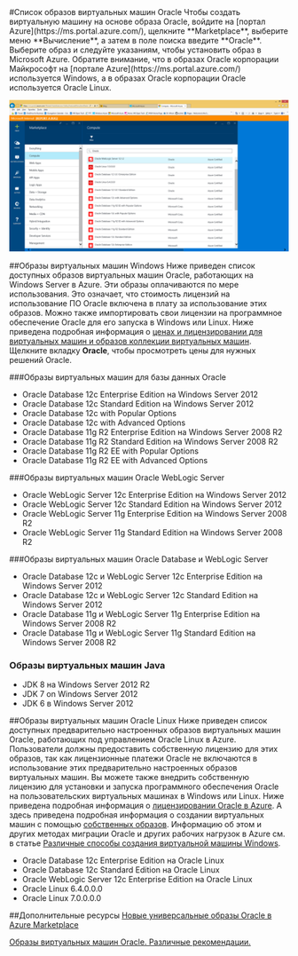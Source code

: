 <properties title="List of Oracle Virtual Machine Images" pageTitle="Список образов виртуальных машин Oracle" description="Просмотрите список образов Oracle в коллекции Azure и узнайте, как создать виртуальную машину Oracle на основе такого образа." services="virtual-machines" authors="bbenz" documentationCenter=""/>
<tags ms.service="virtual-machines" ms.devlang="na" ms.topic="article" ms.tgt_pltfrm="na" ms.workload="infrastructure-services" ms.date="06/22/2015" ms.author="bbenz" />
#Список образов виртуальных машин Oracle
Чтобы создать виртуальную машину на основе образа Oracle, войдите на [портал Azure](https://ms.portal.azure.com/), щелкните **Marketplace**, выберите меню **Вычисление**, а затем в поле поиска введите **Oracle**. Выберите образ и следуйте указаниям, чтобы установить образ в Microsoft Azure. Обратите внимание, что в образах Oracle корпорации Майкрософт на [портале Azure](https://ms.portal.azure.com/) используется Windows, а в образах Oracle корпорации Oracle используется Oracle Linux.

![](media/virtual-machines-oracle-list-oracle-virtual-machine-images/image1.png)

##Образы виртуальных машин Windows
Ниже приведен список доступных образов виртуальных машин Oracle, работающих на Windows Server в Azure. Эти образы оплачиваются по мере использования. Это означает, что стоимость лицензий на использование ПО Oracle включена в плату за использование этих образов. Можно также импортировать свои лицензии на программное обеспечение Oracle для его запуска в Windows или Linux. Ниже приведена подробная информация о [ценах и лицензировании для виртуальных машин и образов коллекции виртуальных машин](http://azure.microsoft.com/pricing/details/virtual-machines/#oracle-software). Щелкните вкладку **Oracle**, чтобы просмотреть цены для нужных решений Oracle.

###Образы виртуальных машин для базы данных Oracle
- Oracle Database 12c Enterprise Edition на Windows Server 2012
- Oracle Database 12c Standard Edition на Windows Server 2012
- Oracle Database 12c with Popular Options
- Oracle Database 12c with Advanced Options
- Oracle Database 11g R2 Enterprise Edition на Windows Server 2008 R2
- Oracle Database 11g R2 Standard Edition на Windows Server 2008 R2
- Oracle Database 11g R2 EE with Popular Options
- Oracle Database 11g R2 EE with Advanced Options  

###Образы виртуальных машин Oracle WebLogic Server
- Oracle WebLogic Server 12c Enterprise Edition на Windows Server 2012
- Oracle WebLogic Server 12c Standard Edition на Windows Server 2012
- Oracle WebLogic Server 11g Enterprise Edition на Windows Server 2008 R2
- Oracle WebLogic Server 11g Standard Edition на Windows Server 2008 R2  

###Образы виртуальных машин Oracle Database и WebLogic Server  
- Oracle Database 12c и WebLogic Server 12c Enterprise Edition на Windows Server 2012
- Oracle Database 12c и WebLogic Server 12c Standard Edition на Windows Server 2012
- Oracle Database 11g и WebLogic Server 11g Enterprise Edition на Windows Server 2008 R2
- Oracle Database 11g и WebLogic Server 11g Standard Edition на Windows Server 2008 R2

### Образы виртуальных машин Java
-	JDK 8 на Windows Server 2012 R2
-	JDK 7 on Windows Server 2012
-	JDK 6 в Windows Server 2012


##Образы виртуальных машин Oracle Linux
Ниже приведен список доступных предварительно настроенных образов виртуальных машин Oracle, работающих под управлением Oracle Linux в Azure. Пользователи должны предоставить собственную лицензию для этих образов, так как лицензионные платежи Oracle не включаются в использование этих предварительно настроенных образов виртуальных машин. Вы можете также внедрить собственную лицензию для установки и запуска программного обеспечения Oracle на пользовательских виртуальных машинах в Windows или Linux. Ниже приведена подробная информация о [лицензировании Oracle в Azure](http://www.oracle.com/technetwork/topics/cloud/faq-1963009.html#support). А здесь приведена подробная информация о создании виртуальных машин с помощью [собственных образов](virtual-machines-create-upload-vhd-windows-server.md). Информацию об этом и других методах миграции Oracle и других рабочих нагрузок в Azure см. в статье [Различные способы создания виртуальной машины Windows](virtual-machines-windows-choices-create-vm.md).

- Oracle Database 12c Enterprise Edition на Oracle Linux
- Oracle Database 12c Standard Edition на Oracle Linux
- Oracle WebLogic Server 12c Enterprise Edition на Oracle Linux
- Oracle Linux 6.4.0.0.0 
- Oracle Linux 7.0.0.0.0 

##Дополнительные ресурсы
[Новые универсальные образы Oracle в Azure Marketplace](https://msopentech.com/blog/2015/02/19/new-one-oracle-images-azure-marketplace/)

[Образы виртуальных машин Oracle. Различные рекомендации.](#miscellaneous-considerations-for-oracle-virtual-machine-images-new-article)

<!---HONumber=July15_HO2-->
